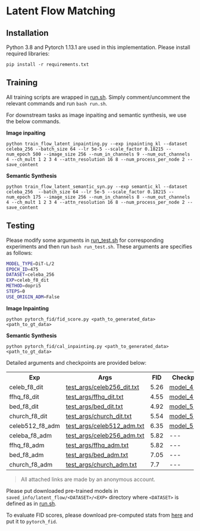 # Latent Flow Matching

## Installation

Python 3.8 and Pytorch 1.13.1 are used in this implementation.
Please install required libraries:

```
pip install -r requirements.txt
```

## Training

All training scripts are wrapped in [run.sh](run.sh). Simply comment/uncomment the relevant commands and run `bash run.sh`.

For downstream tasks as image inpaiting and semantic synthesis, we use the below commands.

**Image inpaiting**

```
python train_flow_latent_inpainting.py --exp inpainting_kl --dataset celeba_256 --batch_size 64 --lr 5e-5 --scale_factor 0.18215 --num_epoch 500 --image_size 256 --num_in_channels 9 --num_out_channels 4 --ch_mult 1 2 3 4 --attn_resolution 16 8 --num_process_per_node 2 --save_content
```

**Semantic Synthesis**

```
python train_flow_latent_semantic_syn.py --exp semantic_kl --dataset celeba_256  --batch_size 64 --lr 5e-5 --scale_factor 0.18215 --num_epoch 175 --image_size 256 --num_in_channels 8 --num_out_channels 4 --ch_mult 1 2 3 4 --attn_resolution 16 8 --num_process_per_node 2 --save_content
```



## Testing

Please modify some arguments in [run_test.sh](run_test.sh) for corresponding experiments and then run `bash run_test.sh`.
These arguments are specifies as follows:

```bash
MODEL_TYPE=DiT-L/2
EPOCH_ID=475
DATASET=celeba_256
EXP=celeb_f8_dit
METHOD=dopri5
STEPS=0
USE_ORIGIN_ADM=False
```

**Image Inpainting**
```
python pytorch_fid/fid_score.py <path_to_generated_data> <path_to_gt_data>
```

**Semantic Synthesis**

```
python pytorch_fid/cal_inpainting.py <path_to_generated_data> <path_to_gt_data>
```


Detailed arguments and checkpoints are provided below:

<table>
  <tr>
    <th>Exp</th>
    <th>Args</th>
    <th>FID</th>
    <th>Checkpoints</th>
  </tr>

  <tr>
    <td> celeb_f8_dit </td>
    <td><a href="test_args/celeb256_dit.txt"> test_args/celeb256_dit.txt</a></td>
    <td>5.26</td>
    <td><a href="https://drive.google.com/drive/folders/1tbd1t0Yt3ix1v_OCGWJ7xyeubhCi99ql?usp=share_link">model_475.pth</a></td>
  </tr>

  <tr>
    <td> ffhq_f8_dit </td>
    <td><a href="test_args/ffhq_dit.txt"> test_args/ffhq_dit.txt</a></td>
    <td>4.55</td>
    <td><a href="https://drive.google.com/drive/folders/1jn6xHlaQ72hKk9RtJKo5lvr7SvYMCobU?usp=share_link">model_475.pth</a></td>
  </tr>

  <tr>
    <td> bed_f8_dit </td>
    <td><a href="test_args/bed_dit.txt"> test_args/bed_dit.txt</a></td>
    <td>4.92</td>
    <td><a href="https://drive.google.com/drive/folders/1o1uDrTAPIENHRh56CdVdGiEHGNqKcaC8?usp=share_link">model_550.pth</a></td>
  </tr>

  <tr>
    <td> church_f8_dit </td>
    <td><a href="test_args/church_dit.txt"> test_args/church_dit.txt</a></td>
    <td>5.54</td>
    <td><a href="https://drive.google.com/drive/folders/15ONlqM2eNbA91j7BikWPQG_6RH80NUwz?usp=share_link">model_575.pth</a></td>
  </tr>

  <tr>
    <td> celeb512_f8_adm </td>
    <td><a href="test_args/celeb256_adm.txt"> test_args/celeb512_adm.txt</a></td>
    <td>6.35</td>
    <td><a href="https://drive.google.com/drive/folders/1lWE9hCqzZ2Q1mS2BmTsA3nYWB_T25wqV?usp=share_link">model_575.pth</a></td>
  </tr>

  <tr>
    <td> celeba_f8_adm </td>
    <td><a href="test_args/celeb256_adm.txt"> test_args/celeb256_adm.txt</a></td>
    <td>5.82</td>
    <td>---</td>
  </tr>

  <tr>
    <td> ffhq_f8_adm </td>
    <td><a href="test_args/ffhq_adm.txt"> test_args/ffhq_adm.txt</a></td>
    <td>5.82</td>
    <td>---</td>
  </tr>

  <tr>
    <td> bed_f8_adm </td>
    <td><a href="test_args/bed_adm.txt"> test_args/bed_adm.txt</a></td>
    <td>7.05</td>
    <td>---</td>
  </tr>

  <tr>
    <td> church_f8_adm </td>
    <td><a href="test_args/church_adm.txt"> test_args/church_adm.txt</a></td>
    <td>7.7</td>
    <td>---</td>

  </tr>

</table>

> All attached links are made by an anonymous account.

Please put downloaded pre-trained models in `saved_info/latent_flow/<DATASET>/<EXP>` directory where `<DATASET>` is defined as in [run.sh](run.sh).

To evaluate FID scores, please download pre-computed stats from [here](https://drive.google.com/drive/folders/1BXCqPUD36HSdrOHj2Gu_vFKA3M3hJspI?usp=share_link) and put it to `pytorch_fid`.
